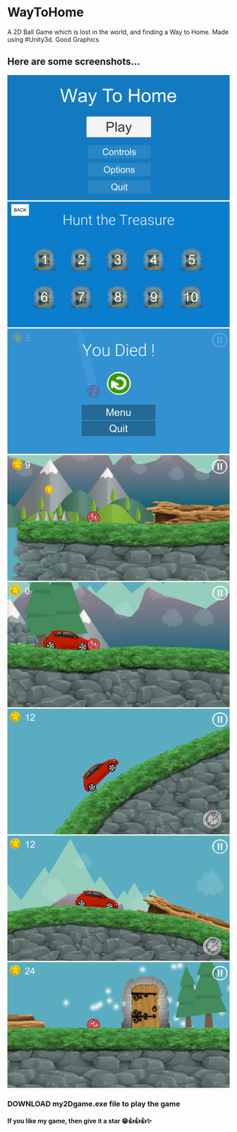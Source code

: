 # WayToHome
A 2D Ball Game which is lost in the world, and finding a Way to Home.
Made using #Unity3d. Good Graphics  

## Here are some screenshots...  

![](demo1.png)
![](demo2.png)
![](demo3.png)
![](demo4.png)
![](demo5.png)
![](demo6.png)
![](demo7.png)
![](demo8.png)

### DOWNLOAD my2Dgame.exe file to play the game  

#### If you like my game, then give it a star 😁👍👍👍✨

